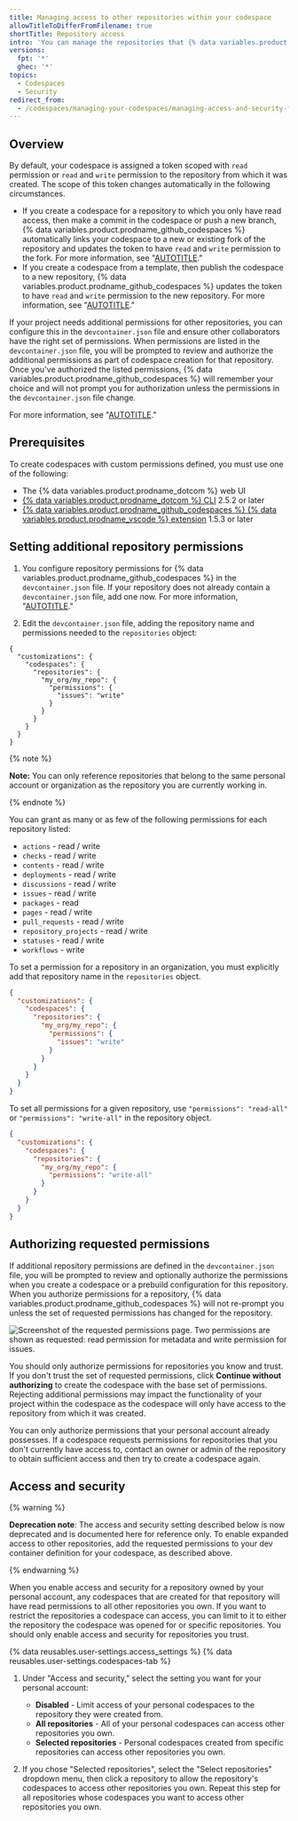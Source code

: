 ```yaml
---
title: Managing access to other repositories within your codespace
allowTitleToDifferFromFilename: true
shortTitle: Repository access
intro: 'You can manage the repositories that {% data variables.product.prodname_github_codespaces %} can access.'
versions:
  fpt: '*'
  ghec: '*'
topics:
  - Codespaces
  - Security
redirect_from:
  - /codespaces/managing-your-codespaces/managing-access-and-security-for-your-codespaces
---
```


## Overview

By default, your codespace is assigned a token scoped with `read` permission or `read` and `write` permission to the repository from which it was created. The scope of this token changes automatically in the following circumstances.
- If you create a codespace for a repository to which you only have read access, then make a commit in the codespace or push a new branch, {% data variables.product.prodname_github_codespaces %} automatically links your codespace to a new or existing fork of the repository and updates the token to have `read` and `write` permission to the fork. For more information, see "[AUTOTITLE](/codespaces/developing-in-codespaces/using-source-control-in-your-codespace#about-automatic-forking)."
- If you create a codespace from a template, then publish the codespace to a new repository, {% data variables.product.prodname_github_codespaces %} updates the token to have `read` and `write` permission to the new repository. For more information, see "[AUTOTITLE](/codespaces/developing-in-codespaces/creating-a-codespace-from-a-template#publishing-to-a-repository-on-github)."

If your project needs additional permissions for other repositories, you can configure this in the `devcontainer.json` file and ensure other collaborators have the right set of permissions. When permissions are listed in the `devcontainer.json` file, you will be prompted to review and authorize the additional permissions as part of codespace creation for that repository. Once you've authorized the listed permissions, {% data variables.product.prodname_github_codespaces %} will remember your choice and will not prompt you for authorization unless the permissions in the `devcontainer.json` file change.

For more information, see "[AUTOTITLE](/codespaces/codespaces-reference/security-in-github-codespaces#authentication)."

## Prerequisites

To create codespaces with custom permissions defined, you must use one of the following:
* The {% data variables.product.prodname_dotcom %} web UI
* [{% data variables.product.prodname_dotcom %} CLI](https://github.com/cli/cli/releases/latest) 2.5.2 or later
* [{% data variables.product.prodname_github_codespaces %} {% data variables.product.prodname_vscode %} extension](https://marketplace.visualstudio.com/items?itemName=GitHub.codespaces) 1.5.3 or later

## Setting additional repository permissions

1. You configure repository permissions for {% data variables.product.prodname_github_codespaces %} in the `devcontainer.json` file. If your repository does not already contain a `devcontainer.json` file, add one now. For more information, "[AUTOTITLE](/codespaces/setting-up-your-project-for-codespaces/adding-a-dev-container-configuration)."

1. Edit the `devcontainer.json` file, adding the repository name and permissions needed to the `repositories` object:

  ```json{:copy}
  {
    "customizations": {
      "codespaces": {
        "repositories": {
          "my_org/my_repo": {
            "permissions": {
              "issues": "write"
            }
          }
        }
      }
    }
  }
  ```

  {% note %}

  **Note:** You can only reference repositories that belong to the same personal account or organization as the repository you are currently working in.

  {% endnote %}

  You can grant as many or as few of the following permissions for each repository listed:
   * `actions` - read / write
   * `checks` - read / write
   * `contents` - read / write
   * `deployments` - read / write
   * `discussions` - read / write
   * `issues` - read / write
   * `packages` - read
   * `pages` - read / write
   * `pull_requests` - read / write
   * `repository_projects` - read / write
   * `statuses` - read / write
   * `workflows` - write

  To set a permission for a repository in an organization, you must explicitly add that repository name in the `repositories` object.

  ```json
  {
    "customizations": {
      "codespaces": {
        "repositories": {
          "my_org/my_repo": {
            "permissions": {
              "issues": "write"
            }
          }
        }
      }
    }
  }
  ```

  To set all permissions for a given repository, use `"permissions": "read-all"` or `"permissions": "write-all"` in the repository object.

  ```json
  {
    "customizations": {
      "codespaces": {
        "repositories": {
          "my_org/my_repo": {
            "permissions": "write-all"
          }
        }
      }
    }
  }
  ```

## Authorizing requested permissions

If additional repository permissions are defined in the `devcontainer.json` file, you will be prompted to review and optionally authorize the permissions when you create a codespace or a prebuild configuration for this repository. When you authorize permissions for a repository, {% data variables.product.prodname_github_codespaces %} will not re-prompt you unless the set of requested permissions has changed for the repository.

![Screenshot of the requested permissions page. Two permissions are shown as requested: read permission for metadata and write permission for issues.](/assets/images/help/codespaces/codespaces-accept-permissions.png)

You should only authorize permissions for repositories you know and trust. If you don't trust the set of requested permissions, click **Continue without authorizing** to create the codespace with the base set of permissions. Rejecting additional permissions may impact the functionality of your project within the codespace as the codespace will only have access to the repository from which it was created.

You can only authorize permissions that your personal account already possesses. If a codespace requests permissions for repositories that you don't currently have access to, contact an owner or admin of the repository to obtain sufficient access and then try to create a codespace again.

## Access and security

{% warning %}

**Deprecation note**: The access and security setting described below is now deprecated and is documented here for reference only. To enable expanded access to other repositories, add the requested permissions to your dev container definition for your codespace, as described above.

{% endwarning %}

When you enable access and security for a repository owned by your personal account, any codespaces that are created for that repository will have read permissions to all other repositories you own. If you want to restrict the repositories a codespace can access, you can limit to it to either the repository the codespace was opened for or specific repositories. You should only enable access and security for repositories you trust.

{% data reusables.user-settings.access_settings %}
{% data reusables.user-settings.codespaces-tab %}
1. Under "Access and security," select the setting you want for your personal account:

   - **Disabled** - Limit access of your personal codespaces to the repository they were created from.
   - **All repositories** - All of your personal codespaces can access other repositories you own.
   - **Selected repositories** - Personal codespaces created from specific repositories can access other repositories you own.

1.  If you chose "Selected repositories", select the "Select repositories" dropdown menu, then click a repository to allow the repository's codespaces to access other repositories you own. Repeat this step for all repositories whose codespaces you want to access other repositories you own.
